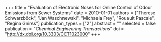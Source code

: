 +++
title = "Evaluation of Electronic Noses for Online Control of Odour Emissions from Sewer Systems"
date = 2010-01-01
authors = ["Therese Schwarzböck", "Jan Waschnewski", "Michaela Frey", "Rouault Pascale", "Regina Gnirss"]
publication_types = ["2"]
abstract = ""
selected = false
publication = "*Chemical Engineering Transactions*"
doi = "http://dx.doi.org/10.3303/CET1023000"
+++

